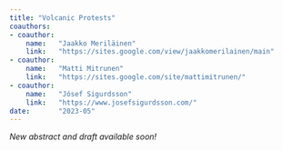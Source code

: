 ```yaml
---
title: "Volcanic Protests"
coauthors:
- coauthor: 
    name:   "Jaakko Meriläinen"
    link:   "https://sites.google.com/view/jaakkomerilainen/main"
- coauthor: 
    name:   "Matti Mitrunen"
    link:   "https://sites.google.com/site/mattimitrunen/"
- coauthor: 
    name:   "Jósef Sigurdsson"
    link:   "https://www.josefsigurdsson.com/"
date:       "2023-05"
---
```


_New abstract and draft available soon!_